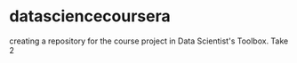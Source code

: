 # datasciencecoursera
creating a repository for the course project in Data Scientist's Toolbox.  Take 2
